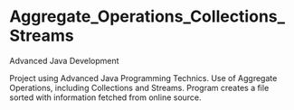 # Aggregate_Operations_Collections_Streams
Advanced Java Development

Project using Advanced Java Programming Technics. Use of Aggregate Operations, including Collections and Streams.
Program creates a file sorted with information fetched from online source.

